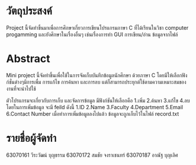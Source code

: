 <h1>วัตถุประสงค์</h1>

Project นี้จัดทำขึ้นมาเพื่อการศึกษาเกี่ยวการเขียนโปรแกรมภาษา C ที่ได้เรียนในวิชา computer progamming และยังศึกษาในเรื่องอื่นๆ เช่นเรื่องการทำ GUI การเขียน/อ่าน ข้อมูลจากไฟล์

<h1>Abstract</h1>

Mini project นี้จัดทำขึ้นเพื่อใช้ในการจัดเก็บบันทึกข้อมูลนักศึกษา ด้วยภาษา C โดยมีให้เลือกฟังก์ชั่นต่างๆมีการเพื่ม การแก้ไข การค้นหา และการลบ แต่ก็สามารถประยุกต์ใช้ตามความเหมาะสมของงานที่จะนำไปใช้

ตัวโปรแกรมจะเกี่ยวกับการเก็บ และจัดการข้อมูล มีฟังก์ชันให้เลือกคือ 1.เพิ่ม 2.ค้นหา 3.แก้ไข 4.ลบ โดยในการเพิ่มข้อมูล จะมี feild ดังนี้ 1.ID 2.Name 3.Faculty 4.Department 5.Email 6.Contact Number เมื่อทำการเพิ่มข้อมูลลงไปแล้ว ข้อมูลจะถูกเก็บไว้ในไฟล์ record.txt 
<h1>รายชื่อผู้จัดทำ</h1>

63070161 วีระวัฒน์ บุญธรรม
63070172 สมชัย จงราเชนทร์
63070187 อาณัฐ บุญเลิศ
 
